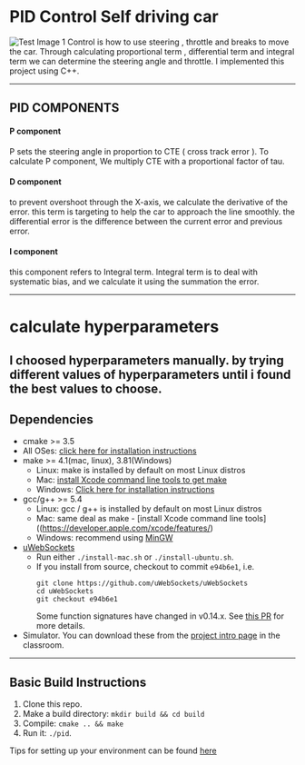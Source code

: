 # PID Control Self driving car
![Test Image 1](https://udacity-reviews-uploads.s3.us-west-2.amazonaws.com/_attachments/584463/1602395317/PID_Sucess.JPG)
Control is how to use steering , throttle and breaks to move the car. Through calculating proportional term , differential term and integral term we can determine the steering angle and throttle.
I implemented this project using C++.

---

## PID COMPONENTS

#### P component
P sets the steering angle in proportion to CTE ( cross track error ). To calculate P component, We multiply CTE with a proportional factor of tau.
#### D component
to prevent overshoot through the X-axis, we calculate the derivative of the error. this term is targeting to help the car to approach the line smoothly. the differential error is the difference between the current error and previous error.
#### I component
this component refers to Integral term. Integral term is to deal with systematic bias, and we calculate it using the summation the error.

---
# calculate hyperparameters
I choosed hyperparameters manually. by trying different values of hyperparameters until i found the best values to choose.
---

## Dependencies

* cmake >= 3.5
 * All OSes: [click here for installation instructions](https://cmake.org/install/)
* make >= 4.1(mac, linux), 3.81(Windows)
  * Linux: make is installed by default on most Linux distros
  * Mac: [install Xcode command line tools to get make](https://developer.apple.com/xcode/features/)
  * Windows: [Click here for installation instructions](http://gnuwin32.sourceforge.net/packages/make.htm)
* gcc/g++ >= 5.4
  * Linux: gcc / g++ is installed by default on most Linux distros
  * Mac: same deal as make - [install Xcode command line tools]((https://developer.apple.com/xcode/features/)
  * Windows: recommend using [MinGW](http://www.mingw.org/)
* [uWebSockets](https://github.com/uWebSockets/uWebSockets)
  * Run either `./install-mac.sh` or `./install-ubuntu.sh`.
  * If you install from source, checkout to commit `e94b6e1`, i.e.
    ```
    git clone https://github.com/uWebSockets/uWebSockets 
    cd uWebSockets
    git checkout e94b6e1
    ```
    Some function signatures have changed in v0.14.x. See [this PR](https://github.com/udacity/CarND-MPC-Project/pull/3) for more details.
* Simulator. You can download these from the [project intro page](https://github.com/udacity/self-driving-car-sim/releases) in the classroom.


---
## Basic Build Instructions

1. Clone this repo.
2. Make a build directory: `mkdir build && cd build`
3. Compile: `cmake .. && make`
4. Run it: `./pid`. 

Tips for setting up your environment can be found [here](https://classroom.udacity.com/nanodegrees/nd013/parts/40f38239-66b6-46ec-ae68-03afd8a601c8/modules/0949fca6-b379-42af-a919-ee50aa304e6a/lessons/f758c44c-5e40-4e01-93b5-1a82aa4e044f/concepts/23d376c7-0195-4276-bdf0-e02f1f3c665d)


